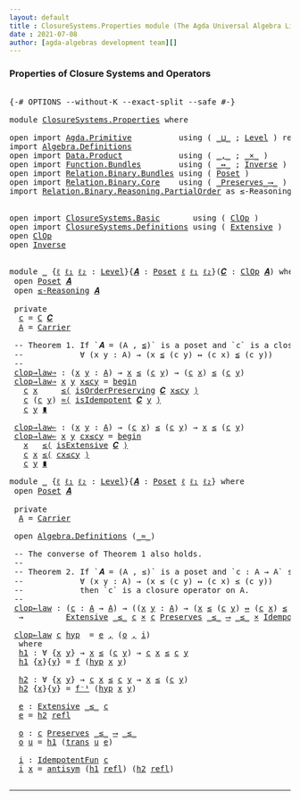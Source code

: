 ```yaml
---
layout: default
title : ClosureSystems.Properties module (The Agda Universal Algebra Library)
date : 2021-07-08
author: [agda-algebras development team][]
---
```


### Properties of Closure Systems and Operators


<pre class="Agda">

<a id="229" class="Symbol">{-#</a> <a id="233" class="Keyword">OPTIONS</a> <a id="241" class="Pragma">--without-K</a> <a id="253" class="Pragma">--exact-split</a> <a id="267" class="Pragma">--safe</a> <a id="274" class="Symbol">#-}</a>

<a id="279" class="Keyword">module</a> <a id="286" href="ClosureSystems.Properties.html" class="Module">ClosureSystems.Properties</a> <a id="312" class="Keyword">where</a>

<a id="319" class="Keyword">open</a> <a id="324" class="Keyword">import</a> <a id="331" href="Agda.Primitive.html" class="Module">Agda.Primitive</a>          <a id="355" class="Keyword">using</a> <a id="361" class="Symbol">(</a> <a id="363" href="Agda.Primitive.html#810" class="Primitive Operator">_⊔_</a> <a id="367" class="Symbol">;</a> <a id="369" href="Agda.Primitive.html#597" class="Postulate">Level</a> <a id="375" class="Symbol">)</a> <a id="377" class="Keyword">renaming</a> <a id="386" class="Symbol">(</a> <a id="388" href="Agda.Primitive.html#326" class="Primitive">Set</a> <a id="392" class="Symbol">to</a> <a id="395" class="Primitive">Type</a> <a id="400" class="Symbol">)</a>
<a id="402" class="Keyword">import</a> <a id="409" href="Algebra.Definitions.html" class="Module">Algebra.Definitions</a>
<a id="429" class="Keyword">open</a> <a id="434" class="Keyword">import</a> <a id="441" href="Data.Product.html" class="Module">Data.Product</a>            <a id="465" class="Keyword">using</a> <a id="471" class="Symbol">(</a> <a id="473" href="Agda.Builtin.Sigma.html#236" class="InductiveConstructor Operator">_,_</a> <a id="477" class="Symbol">;</a> <a id="479" href="Data.Product.html#1167" class="Function Operator">_×_</a> <a id="483" class="Symbol">)</a>
<a id="485" class="Keyword">open</a> <a id="490" class="Keyword">import</a> <a id="497" href="Function.Bundles.html" class="Module">Function.Bundles</a>        <a id="521" class="Keyword">using</a> <a id="527" class="Symbol">(</a> <a id="529" href="Function.Bundles.html#8810" class="Function Operator">_↔_</a> <a id="533" class="Symbol">;</a> <a id="535" href="Function.Bundles.html#5792" class="Record">Inverse</a> <a id="543" class="Symbol">)</a>
<a id="545" class="Keyword">open</a> <a id="550" class="Keyword">import</a> <a id="557" href="Relation.Binary.Bundles.html" class="Module">Relation.Binary.Bundles</a> <a id="581" class="Keyword">using</a> <a id="587" class="Symbol">(</a> <a id="589" href="Relation.Binary.Bundles.html#3028" class="Record">Poset</a> <a id="595" class="Symbol">)</a>
<a id="597" class="Keyword">open</a> <a id="602" class="Keyword">import</a> <a id="609" href="Relation.Binary.Core.html" class="Module">Relation.Binary.Core</a>    <a id="633" class="Keyword">using</a> <a id="639" class="Symbol">(</a> <a id="641" href="Relation.Binary.Core.html#1563" class="Function Operator">_Preserves_⟶_</a> <a id="655" class="Symbol">)</a>
<a id="657" class="Keyword">import</a> <a id="664" href="Relation.Binary.Reasoning.PartialOrder.html" class="Module">Relation.Binary.Reasoning.PartialOrder</a> <a id="703" class="Symbol">as</a> <a id="706" class="Module">≤-Reasoning</a>


<a id="720" class="Keyword">open</a> <a id="725" class="Keyword">import</a> <a id="732" href="ClosureSystems.Basic.html" class="Module">ClosureSystems.Basic</a>       <a id="759" class="Keyword">using</a> <a id="765" class="Symbol">(</a> <a id="767" href="ClosureSystems.Basic.html#2217" class="Record">ClOp</a> <a id="772" class="Symbol">)</a>
<a id="774" class="Keyword">open</a> <a id="779" class="Keyword">import</a> <a id="786" href="ClosureSystems.Definitions.html" class="Module">ClosureSystems.Definitions</a> <a id="813" class="Keyword">using</a> <a id="819" class="Symbol">(</a> <a id="821" href="ClosureSystems.Definitions.html#523" class="Function">Extensive</a> <a id="831" class="Symbol">)</a>
<a id="833" class="Keyword">open</a> <a id="838" href="ClosureSystems.Basic.html#2217" class="Module">ClOp</a>
<a id="843" class="Keyword">open</a> <a id="848" href="Function.Bundles.html#5792" class="Module">Inverse</a>


<a id="858" class="Keyword">module</a> <a id="865" href="ClosureSystems.Properties.html#865" class="Module">_</a> <a id="867" class="Symbol">{</a><a id="868" href="ClosureSystems.Properties.html#868" class="Bound">ℓ</a> <a id="870" href="ClosureSystems.Properties.html#870" class="Bound">ℓ₁</a> <a id="873" href="ClosureSystems.Properties.html#873" class="Bound">ℓ₂</a> <a id="876" class="Symbol">:</a> <a id="878" href="Agda.Primitive.html#597" class="Postulate">Level</a><a id="883" class="Symbol">}{</a><a id="885" href="ClosureSystems.Properties.html#885" class="Bound">𝑨</a> <a id="887" class="Symbol">:</a> <a id="889" href="Relation.Binary.Bundles.html#3028" class="Record">Poset</a> <a id="895" href="ClosureSystems.Properties.html#868" class="Bound">ℓ</a> <a id="897" href="ClosureSystems.Properties.html#870" class="Bound">ℓ₁</a> <a id="900" href="ClosureSystems.Properties.html#873" class="Bound">ℓ₂</a><a id="902" class="Symbol">}(</a><a id="904" href="ClosureSystems.Properties.html#904" class="Bound">𝑪</a> <a id="906" class="Symbol">:</a> <a id="908" href="ClosureSystems.Basic.html#2217" class="Record">ClOp</a> <a id="913" href="ClosureSystems.Properties.html#885" class="Bound">𝑨</a><a id="914" class="Symbol">)</a> <a id="916" class="Keyword">where</a>
 <a id="923" class="Keyword">open</a> <a id="928" href="Relation.Binary.Bundles.html#3028" class="Module">Poset</a> <a id="934" href="ClosureSystems.Properties.html#885" class="Bound">𝑨</a>
 <a id="937" class="Keyword">open</a> <a id="942" href="Relation.Binary.Reasoning.PartialOrder.html" class="Module">≤-Reasoning</a> <a id="954" href="ClosureSystems.Properties.html#885" class="Bound">𝑨</a>

 <a id="958" class="Keyword">private</a>
  <a id="968" href="ClosureSystems.Properties.html#968" class="Function">c</a> <a id="970" class="Symbol">=</a> <a id="972" href="ClosureSystems.Basic.html#2369" class="Field">C</a> <a id="974" href="ClosureSystems.Properties.html#904" class="Bound">𝑪</a>
  <a id="978" href="ClosureSystems.Properties.html#978" class="Function">A</a> <a id="980" class="Symbol">=</a> <a id="982" href="Relation.Binary.Bundles.html#3104" class="Function">Carrier</a>

 <a id="992" class="Comment">-- Theorem 1. If `𝑨 = (A , ≦)` is a poset and `c` is a closure operator on A, then</a>
 <a id="1076" class="Comment">--            ∀ (x y : A) → (x ≦ (c y) ↔ (c x) ≦ (c y))</a>
 <a id="1133" class="Comment">--</a>
 <a id="1137" href="ClosureSystems.Properties.html#1137" class="Function">clop→law⇒</a> <a id="1147" class="Symbol">:</a> <a id="1149" class="Symbol">(</a><a id="1150" href="ClosureSystems.Properties.html#1150" class="Bound">x</a> <a id="1152" href="ClosureSystems.Properties.html#1152" class="Bound">y</a> <a id="1154" class="Symbol">:</a> <a id="1156" href="ClosureSystems.Properties.html#978" class="Function">A</a><a id="1157" class="Symbol">)</a> <a id="1159" class="Symbol">→</a> <a id="1161" href="ClosureSystems.Properties.html#1150" class="Bound">x</a> <a id="1163" href="Relation.Binary.Bundles.html#3167" class="Function Operator">≤</a> <a id="1165" class="Symbol">(</a><a id="1166" href="ClosureSystems.Properties.html#968" class="Function">c</a> <a id="1168" href="ClosureSystems.Properties.html#1152" class="Bound">y</a><a id="1169" class="Symbol">)</a> <a id="1171" class="Symbol">→</a> <a id="1173" class="Symbol">(</a><a id="1174" href="ClosureSystems.Properties.html#968" class="Function">c</a> <a id="1176" href="ClosureSystems.Properties.html#1150" class="Bound">x</a><a id="1177" class="Symbol">)</a> <a id="1179" href="Relation.Binary.Bundles.html#3167" class="Function Operator">≤</a> <a id="1181" class="Symbol">(</a><a id="1182" href="ClosureSystems.Properties.html#968" class="Function">c</a> <a id="1184" href="ClosureSystems.Properties.html#1152" class="Bound">y</a><a id="1185" class="Symbol">)</a>
 <a id="1188" href="ClosureSystems.Properties.html#1137" class="Function">clop→law⇒</a> <a id="1198" href="ClosureSystems.Properties.html#1198" class="Bound">x</a> <a id="1200" href="ClosureSystems.Properties.html#1200" class="Bound">y</a> <a id="1202" href="ClosureSystems.Properties.html#1202" class="Bound">x≤cy</a> <a id="1207" class="Symbol">=</a> <a id="1209" href="Relation.Binary.Reasoning.Base.Triple.html#3010" class="Function Operator">begin</a>
   <a id="1218" href="ClosureSystems.Properties.html#968" class="Function">c</a> <a id="1220" href="ClosureSystems.Properties.html#1198" class="Bound">x</a>     <a id="1226" href="Relation.Binary.Reasoning.Base.Triple.html#3745" class="Function">≤⟨</a> <a id="1229" href="ClosureSystems.Basic.html#2419" class="Field">isOrderPreserving</a> <a id="1247" href="ClosureSystems.Properties.html#904" class="Bound">𝑪</a> <a id="1249" href="ClosureSystems.Properties.html#1202" class="Bound">x≤cy</a> <a id="1254" href="Relation.Binary.Reasoning.Base.Triple.html#3745" class="Function">⟩</a>
   <a id="1259" href="ClosureSystems.Properties.html#968" class="Function">c</a> <a id="1261" class="Symbol">(</a><a id="1262" href="ClosureSystems.Properties.html#968" class="Function">c</a> <a id="1264" href="ClosureSystems.Properties.html#1200" class="Bound">y</a><a id="1265" class="Symbol">)</a> <a id="1267" href="Relation.Binary.Reasoning.Base.Triple.html#4035" class="Function">≈⟨</a> <a id="1270" href="ClosureSystems.Basic.html#2463" class="Field">isIdempotent</a> <a id="1283" href="ClosureSystems.Properties.html#904" class="Bound">𝑪</a> <a id="1285" href="ClosureSystems.Properties.html#1200" class="Bound">y</a> <a id="1287" href="Relation.Binary.Reasoning.Base.Triple.html#4035" class="Function">⟩</a>
   <a id="1292" href="ClosureSystems.Properties.html#968" class="Function">c</a> <a id="1294" href="ClosureSystems.Properties.html#1200" class="Bound">y</a> <a id="1296" href="Relation.Binary.Reasoning.Base.Triple.html#5119" class="Function Operator">∎</a>

 <a id="1300" href="ClosureSystems.Properties.html#1300" class="Function">clop→law⇐</a> <a id="1310" class="Symbol">:</a> <a id="1312" class="Symbol">(</a><a id="1313" href="ClosureSystems.Properties.html#1313" class="Bound">x</a> <a id="1315" href="ClosureSystems.Properties.html#1315" class="Bound">y</a> <a id="1317" class="Symbol">:</a> <a id="1319" href="ClosureSystems.Properties.html#978" class="Function">A</a><a id="1320" class="Symbol">)</a> <a id="1322" class="Symbol">→</a> <a id="1324" class="Symbol">(</a><a id="1325" href="ClosureSystems.Properties.html#968" class="Function">c</a> <a id="1327" href="ClosureSystems.Properties.html#1313" class="Bound">x</a><a id="1328" class="Symbol">)</a> <a id="1330" href="Relation.Binary.Bundles.html#3167" class="Function Operator">≤</a> <a id="1332" class="Symbol">(</a><a id="1333" href="ClosureSystems.Properties.html#968" class="Function">c</a> <a id="1335" href="ClosureSystems.Properties.html#1315" class="Bound">y</a><a id="1336" class="Symbol">)</a> <a id="1338" class="Symbol">→</a> <a id="1340" href="ClosureSystems.Properties.html#1313" class="Bound">x</a> <a id="1342" href="Relation.Binary.Bundles.html#3167" class="Function Operator">≤</a> <a id="1344" class="Symbol">(</a><a id="1345" href="ClosureSystems.Properties.html#968" class="Function">c</a> <a id="1347" href="ClosureSystems.Properties.html#1315" class="Bound">y</a><a id="1348" class="Symbol">)</a>
 <a id="1351" href="ClosureSystems.Properties.html#1300" class="Function">clop→law⇐</a> <a id="1361" href="ClosureSystems.Properties.html#1361" class="Bound">x</a> <a id="1363" href="ClosureSystems.Properties.html#1363" class="Bound">y</a> <a id="1365" href="ClosureSystems.Properties.html#1365" class="Bound">cx≤cy</a> <a id="1371" class="Symbol">=</a> <a id="1373" href="Relation.Binary.Reasoning.Base.Triple.html#3010" class="Function Operator">begin</a>
   <a id="1382" href="ClosureSystems.Properties.html#1361" class="Bound">x</a>   <a id="1386" href="Relation.Binary.Reasoning.Base.Triple.html#3745" class="Function">≤⟨</a> <a id="1389" href="ClosureSystems.Basic.html#2381" class="Field">isExtensive</a> <a id="1401" href="ClosureSystems.Properties.html#904" class="Bound">𝑪</a> <a id="1403" href="Relation.Binary.Reasoning.Base.Triple.html#3745" class="Function">⟩</a>
   <a id="1408" href="ClosureSystems.Properties.html#968" class="Function">c</a> <a id="1410" href="ClosureSystems.Properties.html#1361" class="Bound">x</a> <a id="1412" href="Relation.Binary.Reasoning.Base.Triple.html#3745" class="Function">≤⟨</a> <a id="1415" href="ClosureSystems.Properties.html#1365" class="Bound">cx≤cy</a> <a id="1421" href="Relation.Binary.Reasoning.Base.Triple.html#3745" class="Function">⟩</a>
   <a id="1426" href="ClosureSystems.Properties.html#968" class="Function">c</a> <a id="1428" href="ClosureSystems.Properties.html#1363" class="Bound">y</a> <a id="1430" href="Relation.Binary.Reasoning.Base.Triple.html#5119" class="Function Operator">∎</a>

<a id="1433" class="Keyword">module</a> <a id="1440" href="ClosureSystems.Properties.html#1440" class="Module">_</a> <a id="1442" class="Symbol">{</a><a id="1443" href="ClosureSystems.Properties.html#1443" class="Bound">ℓ</a> <a id="1445" href="ClosureSystems.Properties.html#1445" class="Bound">ℓ₁</a> <a id="1448" href="ClosureSystems.Properties.html#1448" class="Bound">ℓ₂</a> <a id="1451" class="Symbol">:</a> <a id="1453" href="Agda.Primitive.html#597" class="Postulate">Level</a><a id="1458" class="Symbol">}{</a><a id="1460" href="ClosureSystems.Properties.html#1460" class="Bound">𝑨</a> <a id="1462" class="Symbol">:</a> <a id="1464" href="Relation.Binary.Bundles.html#3028" class="Record">Poset</a> <a id="1470" href="ClosureSystems.Properties.html#1443" class="Bound">ℓ</a> <a id="1472" href="ClosureSystems.Properties.html#1445" class="Bound">ℓ₁</a> <a id="1475" href="ClosureSystems.Properties.html#1448" class="Bound">ℓ₂</a><a id="1477" class="Symbol">}</a> <a id="1479" class="Keyword">where</a>
 <a id="1486" class="Keyword">open</a> <a id="1491" href="Relation.Binary.Bundles.html#3028" class="Module">Poset</a> <a id="1497" href="ClosureSystems.Properties.html#1460" class="Bound">𝑨</a>

 <a id="1501" class="Keyword">private</a>
  <a id="1511" href="ClosureSystems.Properties.html#1511" class="Function">A</a> <a id="1513" class="Symbol">=</a> <a id="1515" href="Relation.Binary.Bundles.html#3104" class="Field">Carrier</a>

 <a id="1525" class="Keyword">open</a> <a id="1530" href="Algebra.Definitions.html" class="Module">Algebra.Definitions</a> <a id="1550" class="Symbol">(</a><a id="1551" href="Relation.Binary.Bundles.html#3131" class="Field Operator">_≈_</a><a id="1554" class="Symbol">)</a>

 <a id="1558" class="Comment">-- The converse of Theorem 1 also holds.</a>
 <a id="1600" class="Comment">--</a>
 <a id="1604" class="Comment">-- Theorem 2. If `𝑨 = (A , ≤)` is a poset and `c : A → A` satisfies</a>
 <a id="1673" class="Comment">--            ∀ (x y : A) → (x ≤ (c y) ↔ (c x) ≤ (c y))</a>
 <a id="1730" class="Comment">--            then `c` is a closure operator on A.</a>
 <a id="1782" class="Comment">--</a>
 <a id="1786" href="ClosureSystems.Properties.html#1786" class="Function">clop←law</a> <a id="1795" class="Symbol">:</a> <a id="1797" class="Symbol">(</a><a id="1798" href="ClosureSystems.Properties.html#1798" class="Bound">c</a> <a id="1800" class="Symbol">:</a> <a id="1802" href="ClosureSystems.Properties.html#1511" class="Function">A</a> <a id="1804" class="Symbol">→</a> <a id="1806" href="ClosureSystems.Properties.html#1511" class="Function">A</a><a id="1807" class="Symbol">)</a> <a id="1809" class="Symbol">→</a> <a id="1811" class="Symbol">((</a><a id="1813" href="ClosureSystems.Properties.html#1813" class="Bound">x</a> <a id="1815" href="ClosureSystems.Properties.html#1815" class="Bound">y</a> <a id="1817" class="Symbol">:</a> <a id="1819" href="ClosureSystems.Properties.html#1511" class="Function">A</a><a id="1820" class="Symbol">)</a> <a id="1822" class="Symbol">→</a> <a id="1824" class="Symbol">(</a><a id="1825" href="ClosureSystems.Properties.html#1813" class="Bound">x</a> <a id="1827" href="Relation.Binary.Bundles.html#3167" class="Field Operator">≤</a> <a id="1829" class="Symbol">(</a><a id="1830" href="ClosureSystems.Properties.html#1798" class="Bound">c</a> <a id="1832" href="ClosureSystems.Properties.html#1815" class="Bound">y</a><a id="1833" class="Symbol">)</a> <a id="1835" href="Function.Bundles.html#8810" class="Function Operator">↔</a> <a id="1837" class="Symbol">(</a><a id="1838" href="ClosureSystems.Properties.html#1798" class="Bound">c</a> <a id="1840" href="ClosureSystems.Properties.html#1813" class="Bound">x</a><a id="1841" class="Symbol">)</a> <a id="1843" href="Relation.Binary.Bundles.html#3167" class="Field Operator">≤</a> <a id="1845" class="Symbol">(</a><a id="1846" href="ClosureSystems.Properties.html#1798" class="Bound">c</a> <a id="1848" href="ClosureSystems.Properties.html#1815" class="Bound">y</a><a id="1849" class="Symbol">)))</a>
  <a id="1855" class="Symbol">→</a>         <a id="1865" href="ClosureSystems.Definitions.html#523" class="Function">Extensive</a> <a id="1875" href="Relation.Binary.Bundles.html#3167" class="Field Operator">_≤_</a> <a id="1879" href="ClosureSystems.Properties.html#1798" class="Bound">c</a> <a id="1881" href="Data.Product.html#1167" class="Function Operator">×</a> <a id="1883" href="ClosureSystems.Properties.html#1798" class="Bound">c</a> <a id="1885" href="Relation.Binary.Core.html#1563" class="Function Operator">Preserves</a> <a id="1895" href="Relation.Binary.Bundles.html#3167" class="Field Operator">_≤_</a> <a id="1899" href="Relation.Binary.Core.html#1563" class="Function Operator">⟶</a> <a id="1901" href="Relation.Binary.Bundles.html#3167" class="Field Operator">_≤_</a> <a id="1905" href="Data.Product.html#1167" class="Function Operator">×</a> <a id="1907" href="Algebra.Definitions.html#2713" class="Function">IdempotentFun</a> <a id="1921" href="ClosureSystems.Properties.html#1798" class="Bound">c</a>

 <a id="1925" href="ClosureSystems.Properties.html#1786" class="Function">clop←law</a> <a id="1934" href="ClosureSystems.Properties.html#1934" class="Bound">c</a> <a id="1936" href="ClosureSystems.Properties.html#1936" class="Bound">hyp</a>  <a id="1941" class="Symbol">=</a> <a id="1943" href="ClosureSystems.Properties.html#2099" class="Function">e</a> <a id="1945" href="Agda.Builtin.Sigma.html#236" class="InductiveConstructor Operator">,</a> <a id="1947" class="Symbol">(</a><a id="1948" href="ClosureSystems.Properties.html#2136" class="Function">o</a> <a id="1950" href="Agda.Builtin.Sigma.html#236" class="InductiveConstructor Operator">,</a> <a id="1952" href="ClosureSystems.Properties.html#2188" class="Function">i</a><a id="1953" class="Symbol">)</a>
  <a id="1957" class="Keyword">where</a>
  <a id="1965" href="ClosureSystems.Properties.html#1965" class="Function">h1</a> <a id="1968" class="Symbol">:</a> <a id="1970" class="Symbol">∀</a> <a id="1972" class="Symbol">{</a><a id="1973" href="ClosureSystems.Properties.html#1973" class="Bound">x</a> <a id="1975" href="ClosureSystems.Properties.html#1975" class="Bound">y</a><a id="1976" class="Symbol">}</a> <a id="1978" class="Symbol">→</a> <a id="1980" href="ClosureSystems.Properties.html#1973" class="Bound">x</a> <a id="1982" href="Relation.Binary.Bundles.html#3167" class="Field Operator">≤</a> <a id="1984" class="Symbol">(</a><a id="1985" href="ClosureSystems.Properties.html#1934" class="Bound">c</a> <a id="1987" href="ClosureSystems.Properties.html#1975" class="Bound">y</a><a id="1988" class="Symbol">)</a> <a id="1990" class="Symbol">→</a> <a id="1992" href="ClosureSystems.Properties.html#1934" class="Bound">c</a> <a id="1994" href="ClosureSystems.Properties.html#1973" class="Bound">x</a> <a id="1996" href="Relation.Binary.Bundles.html#3167" class="Field Operator">≤</a> <a id="1998" href="ClosureSystems.Properties.html#1934" class="Bound">c</a> <a id="2000" href="ClosureSystems.Properties.html#1975" class="Bound">y</a>
  <a id="2004" href="ClosureSystems.Properties.html#1965" class="Function">h1</a> <a id="2007" class="Symbol">{</a><a id="2008" href="ClosureSystems.Properties.html#2008" class="Bound">x</a><a id="2009" class="Symbol">}{</a><a id="2011" href="ClosureSystems.Properties.html#2011" class="Bound">y</a><a id="2012" class="Symbol">}</a> <a id="2014" class="Symbol">=</a> <a id="2016" href="Function.Bundles.html#5846" class="Field">f</a> <a id="2018" class="Symbol">(</a><a id="2019" href="ClosureSystems.Properties.html#1936" class="Bound">hyp</a> <a id="2023" href="ClosureSystems.Properties.html#2008" class="Bound">x</a> <a id="2025" href="ClosureSystems.Properties.html#2011" class="Bound">y</a><a id="2026" class="Symbol">)</a>

  <a id="2031" href="ClosureSystems.Properties.html#2031" class="Function">h2</a> <a id="2034" class="Symbol">:</a> <a id="2036" class="Symbol">∀</a> <a id="2038" class="Symbol">{</a><a id="2039" href="ClosureSystems.Properties.html#2039" class="Bound">x</a> <a id="2041" href="ClosureSystems.Properties.html#2041" class="Bound">y</a><a id="2042" class="Symbol">}</a> <a id="2044" class="Symbol">→</a> <a id="2046" href="ClosureSystems.Properties.html#1934" class="Bound">c</a> <a id="2048" href="ClosureSystems.Properties.html#2039" class="Bound">x</a> <a id="2050" href="Relation.Binary.Bundles.html#3167" class="Field Operator">≤</a> <a id="2052" href="ClosureSystems.Properties.html#1934" class="Bound">c</a> <a id="2054" href="ClosureSystems.Properties.html#2041" class="Bound">y</a> <a id="2056" class="Symbol">→</a> <a id="2058" href="ClosureSystems.Properties.html#2039" class="Bound">x</a> <a id="2060" href="Relation.Binary.Bundles.html#3167" class="Field Operator">≤</a> <a id="2062" class="Symbol">(</a><a id="2063" href="ClosureSystems.Properties.html#1934" class="Bound">c</a> <a id="2065" href="ClosureSystems.Properties.html#2041" class="Bound">y</a><a id="2066" class="Symbol">)</a>
  <a id="2070" href="ClosureSystems.Properties.html#2031" class="Function">h2</a> <a id="2073" class="Symbol">{</a><a id="2074" href="ClosureSystems.Properties.html#2074" class="Bound">x</a><a id="2075" class="Symbol">}{</a><a id="2077" href="ClosureSystems.Properties.html#2077" class="Bound">y</a><a id="2078" class="Symbol">}</a> <a id="2080" class="Symbol">=</a> <a id="2082" href="Function.Bundles.html#5870" class="Field">f⁻¹</a> <a id="2086" class="Symbol">(</a><a id="2087" href="ClosureSystems.Properties.html#1936" class="Bound">hyp</a> <a id="2091" href="ClosureSystems.Properties.html#2074" class="Bound">x</a> <a id="2093" href="ClosureSystems.Properties.html#2077" class="Bound">y</a><a id="2094" class="Symbol">)</a>

  <a id="2099" href="ClosureSystems.Properties.html#2099" class="Function">e</a> <a id="2101" class="Symbol">:</a> <a id="2103" href="ClosureSystems.Definitions.html#523" class="Function">Extensive</a> <a id="2113" href="Relation.Binary.Bundles.html#3167" class="Field Operator">_≤_</a> <a id="2117" href="ClosureSystems.Properties.html#1934" class="Bound">c</a>
  <a id="2121" href="ClosureSystems.Properties.html#2099" class="Function">e</a> <a id="2123" class="Symbol">=</a> <a id="2125" href="ClosureSystems.Properties.html#2031" class="Function">h2</a> <a id="2128" href="Relation.Binary.Structures.html#2438" class="Function">refl</a>

  <a id="2136" href="ClosureSystems.Properties.html#2136" class="Function">o</a> <a id="2138" class="Symbol">:</a> <a id="2140" href="ClosureSystems.Properties.html#1934" class="Bound">c</a> <a id="2142" href="Relation.Binary.Core.html#1563" class="Function Operator">Preserves</a> <a id="2152" href="Relation.Binary.Bundles.html#3167" class="Field Operator">_≤_</a> <a id="2156" href="Relation.Binary.Core.html#1563" class="Function Operator">⟶</a> <a id="2158" href="Relation.Binary.Bundles.html#3167" class="Field Operator">_≤_</a>
  <a id="2164" href="ClosureSystems.Properties.html#2136" class="Function">o</a> <a id="2166" href="ClosureSystems.Properties.html#2166" class="Bound">u</a> <a id="2168" class="Symbol">=</a> <a id="2170" href="ClosureSystems.Properties.html#1965" class="Function">h1</a> <a id="2173" class="Symbol">(</a><a id="2174" href="Relation.Binary.Structures.html#2361" class="Function">trans</a> <a id="2180" href="ClosureSystems.Properties.html#2166" class="Bound">u</a> <a id="2182" href="ClosureSystems.Properties.html#2099" class="Function">e</a><a id="2183" class="Symbol">)</a>

  <a id="2188" href="ClosureSystems.Properties.html#2188" class="Function">i</a> <a id="2190" class="Symbol">:</a> <a id="2192" href="Algebra.Definitions.html#2713" class="Function">IdempotentFun</a> <a id="2206" href="ClosureSystems.Properties.html#1934" class="Bound">c</a>
  <a id="2210" href="ClosureSystems.Properties.html#2188" class="Function">i</a> <a id="2212" href="ClosureSystems.Properties.html#2212" class="Bound">x</a> <a id="2214" class="Symbol">=</a> <a id="2216" href="Relation.Binary.Structures.html#3275" class="Function">antisym</a> <a id="2224" class="Symbol">(</a><a id="2225" href="ClosureSystems.Properties.html#1965" class="Function">h1</a> <a id="2228" href="Relation.Binary.Structures.html#2438" class="Function">refl</a><a id="2232" class="Symbol">)</a> <a id="2234" class="Symbol">(</a><a id="2235" href="ClosureSystems.Properties.html#2031" class="Function">h2</a> <a id="2238" href="Relation.Binary.Structures.html#2438" class="Function">refl</a><a id="2242" class="Symbol">)</a>

</pre>




--------------------------------------

[agda-algebras development team]: https://github.com/ualib/agda-algebras#the-agda-algebras-development-team
